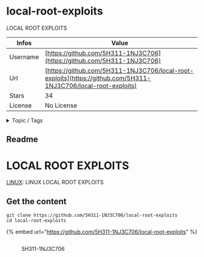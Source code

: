 # local-root-exploits

LOCAL ROOT EXPLOITS

| Infos    | Value                                                              |
| -------- | -------------------------------------------------------------------|
| Username | [https://github.com/5H311-1NJ3C706](https://github.com/5H311-1NJ3C706) |
| Url      | [https://github.com/5H311-1NJ3C706/local-root-exploits](https://github.com/5H311-1NJ3C706/local-root-exploits)                                               |
| Stars    | 34                                                          |
| License  | No License                                                        |

<details>

<summary>Topic / Tags</summary>

* 2018* cve-2018-1000001* privilege-escalation

</details>

## Readme

LOCAL ROOT EXPLOITS
====================

[LINUX](https://github.com/5H311-1NJ3C706/local-root-exploits/tree/master/linux): LINUX LOCAL ROOT EXPLOITS



## Get the content

```
git clone https://github.com/5H311-1NJ3C706/local-root-exploits
cd local-root-exploits
```

{% embed url="https://github.com/5H311-1NJ3C706/local-root-exploits" %}

<figure><img src="https://avatars.githubusercontent.com/u/35590080?v=4" alt=""><figcaption><p>5H311-1NJ3C706</p></figcaption></figure>
